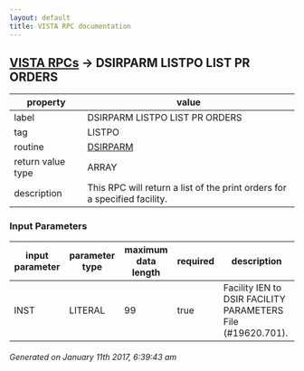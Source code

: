 ```yaml
---
layout: default
title: VISTA RPC documentation
---
```




## [VISTA RPCs](TableOfContent.md) &#8594; DSIRPARM LISTPO LIST PR ORDERS 

 property | value 
--- | --- 
 label | DSIRPARM LISTPO LIST PR ORDERS
 tag | LISTPO
 routine | [DSIRPARM](http://code.osehra.org/dox/Routine_DSIRPARM_source.html)
 return value type | ARRAY
 description | This RPC will return a list of the print orders for a specified facility.

### Input Parameters

| input parameter | parameter type | maximum data length | required | description | 
| --- | --- | --- | --- | --- | 
| INST | LITERAL | 99 | true | Facility IEN to DSIR FACILITY PARAMETERS File (#19620.701). | 




 ###### Generated on January 11th 2017, 6:39:43 am